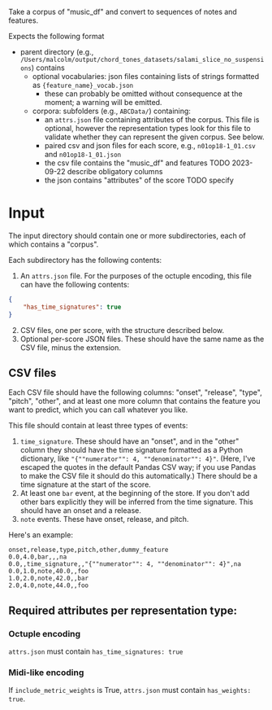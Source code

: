 Take a corpus of "music_df" and convert to sequences of notes and features.


Expects the following format
- parent directory (e.g., `/Users/malcolm/output/chord_tones_datasets/salami_slice_no_suspensions`) contains
    - optional vocabularies: json files containing lists of strings formatted as `{feature_name}_vocab.json`
        - these can probably be omitted without consequence at the moment; a warning will be emitted.
    - corpora: subfolders (e.g., `ABCData/`) containing:
        - an `attrs.json` file containing attributes of the corpus. This file is optional, however the representation types look for this file to validate whether they can represent the given corpus. See below.
        - paired csv and json files for each score, e.g., `n01op18-1_01.csv` and `n01op18-1_01.json`
        - the csv file contains the "music_df" and features TODO 2023-09-22 describe obligatory columns 
        - the json contains "attributes" of the score TODO specify

# Input

The input directory should contain one or more subdirectories, each of which contains a "corpus".

Each subdirectory has the following contents:
1. An `attrs.json` file. For the purposes of the octuple encoding, this file can have the following contents:
```json
{
    "has_time_signatures": true
}
```
2. CSV files, one per score, with the structure described below.
3. Optional per-score JSON files. These should have the same name as the CSV file, minus the extension. <!-- TODO 2023-09-27 describe further -->

## CSV files

Each CSV file should have the following columns: "onset", "release", "type", "pitch", "other", and at least one more column that contains the feature you want to predict, which you can call whatever you like.

This file should contain at least three types of events:
1. `time_signature`. These should have an "onset", and in the "other" column they should have the time signature formatted as a Python dictionary, like `"{""numerator"": 4, ""denominator"": 4}"`. (Here, I've escaped the quotes in the default Pandas CSV way; if you use Pandas to make the CSV file it should do this automatically.) There should be a time signature at the start of the score.
2. At least one `bar` event, at the beginning of the store. If you don't add other bars explicitly they will be inferred from the time signature. This should have an onset and a release.
3. `note` events. These have onset, release, and pitch. 

Here's an example:

```csv
onset,release,type,pitch,other,dummy_feature
0.0,4.0,bar,,,na
0.0,,time_signature,,"{""numerator"": 4, ""denominator"": 4}",na
0.0,1.0,note,40.0,,foo
1.0,2.0,note,42.0,,bar
2.0,4.0,note,44.0,,foo
```


## Required attributes per representation type:

### Octuple encoding

`attrs.json` must contain `has_time_signatures: true`

### Midi-like encoding

If `include_metric_weights` is True, `attrs.json` must contain `has_weights: true`.
